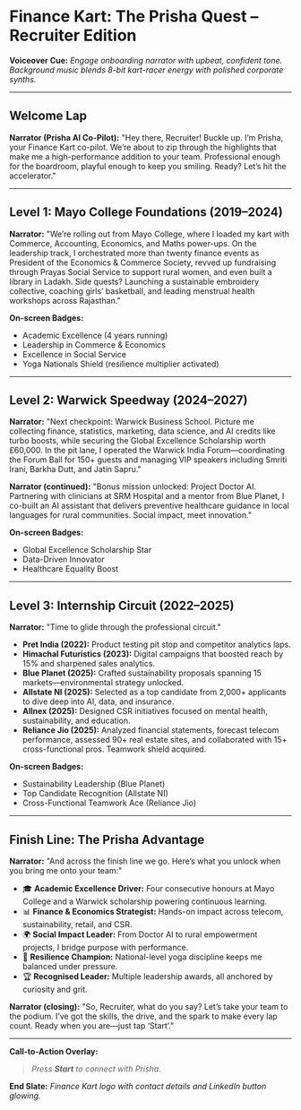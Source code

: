 # Finance Kart: The Prisha Quest – Recruiter Edition

**Voiceover Cue:** *Engage onboarding narrator with upbeat, confident tone. Background music blends 8-bit kart-racer energy with polished corporate synths.*

---

## Welcome Lap

**Narrator (Prisha AI Co-Pilot):**
"Hey there, Recruiter! Buckle up. I’m Prisha, your Finance Kart co-pilot. We’re about to zip through the highlights that make me a high-performance addition to your team. Professional enough for the boardroom, playful enough to keep you smiling. Ready? Let’s hit the accelerator."

---

## Level 1: Mayo College Foundations (2019–2024)

**Narrator:**
"We’re rolling out from Mayo College, where I loaded my kart with Commerce, Accounting, Economics, and Maths power-ups. On the leadership track, I orchestrated more than twenty finance events as President of the Economics & Commerce Society, revved up fundraising through Prayas Social Service to support rural women, and even built a library in Ladakh. Side quests? Launching a sustainable embroidery collective, coaching girls’ basketball, and leading menstrual health workshops across Rajasthan."

**On-screen Badges:**
- Academic Excellence (4 years running)
- Leadership in Commerce & Economics
- Excellence in Social Service
- Yoga Nationals Shield (resilience multiplier activated)

---

## Level 2: Warwick Speedway (2024–2027)

**Narrator:**
"Next checkpoint: Warwick Business School. Picture me collecting finance, statistics, marketing, data science, and AI credits like turbo boosts, while securing the Global Excellence Scholarship worth £60,000. In the pit lane, I operated the Warwick India Forum—coordinating the Forum Ball for 150+ guests and managing VIP speakers including Smriti Irani, Barkha Dutt, and Jatin Sapru."

**Narrator (continued):**
"Bonus mission unlocked: Project Doctor AI. Partnering with clinicians at SRM Hospital and a mentor from Blue Planet, I co-built an AI assistant that delivers preventive healthcare guidance in local languages for rural communities. Social impact, meet innovation."

**On-screen Badges:**
- Global Excellence Scholarship Star
- Data-Driven Innovator
- Healthcare Equality Boost

---

## Level 3: Internship Circuit (2022–2025)

**Narrator:**
"Time to glide through the professional circuit."

- **Pret India (2022):** Product testing pit stop and competitor analytics laps.  
- **Himachal Futuristics (2023):** Digital campaigns that boosted reach by 15% and sharpened sales analytics.  
- **Blue Planet (2025):** Crafted sustainability proposals spanning 15 markets—environmental strategy unlocked.  
- **Allstate NI (2025):** Selected as a top candidate from 2,000+ applicants to dive deep into AI, data, and insurance.  
- **Allnex (2025):** Designed CSR initiatives focused on mental health, sustainability, and education.  
- **Reliance Jio (2025):** Analyzed financial statements, forecast telecom performance, assessed 90+ real estate sites, and collaborated with 15+ cross-functional pros. Teamwork shield acquired.

**On-screen Badges:**
- Sustainability Leadership (Blue Planet)
- Top Candidate Recognition (Allstate NI)
- Cross-Functional Teamwork Ace (Reliance Jio)

---

## Finish Line: The Prisha Advantage

**Narrator:**
"And across the finish line we go. Here’s what you unlock when you bring me onto your team:"

- 🎓 **Academic Excellence Driver:** Four consecutive honours at Mayo College and a Warwick scholarship powering continuous learning.
- 📊 **Finance & Economics Strategist:** Hands-on impact across telecom, sustainability, retail, and CSR.
- 🌍 **Social Impact Leader:** From Doctor AI to rural empowerment projects, I bridge purpose with performance.
- 🧘 **Resilience Champion:** National-level yoga discipline keeps me balanced under pressure.
- 🏆 **Recognised Leader:** Multiple leadership awards, all anchored by curiosity and grit.

**Narrator (closing):**
"So, Recruiter, what do you say? Let’s take your team to the podium. I’ve got the skills, the drive, and the spark to make every lap count. Ready when you are—just tap ‘Start’."

---

**Call-to-Action Overlay:**
> *Press **Start** to connect with Prisha.*

**End Slate:** *Finance Kart logo with contact details and LinkedIn button glowing.*
